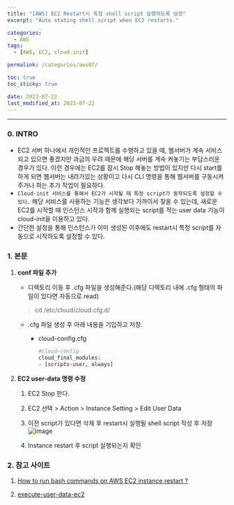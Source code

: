 ```yaml
---
title: "[AWS] EC2 Restart시 특정 shell script 실행하도록 설정"
excerpt: "Auto stating shell script when EC2 restarts."

categories:
  - AWS
tags:
  - [AWS, EC2, cloud-init]

permalink: /categories/aws07/

toc: true
toc_sticky: true

date: 2023-07-22
last_modified_at: 2023-07-22
---
```

---
### 0. INTRO
- EC2 서버 하나에서 개인적인 프로젝트를 수행하고 있을 때, 웹서버가 계속 서비스되고 있으면 좋겠지만 과금의 우려 때문에 해당 서버를 계속 켜놓기는 부담스러운 경우가 있다. 이런 경우에는 EC2를 잠시 Stop 해놓는 방법이 있지만 다시 start를 하게 되면 웹서버는 내려가있는 상황이고 다시 CLI 명령을 통해 웹서버를 구동시켜주거나 하는 추가 작업이 필요하다.
- `Cloud-init 서비스를 통해서 EC2가 시작될 때 특정 script가 동작되도록 설정할 수 있다.` 해당 서비스를 사용하는 기능은 생각보다 가까이서 찾을 수 있는데, 새로운 EC2를 시작할 때 인스턴스 시작과 함께 실행되는 script를 적는 user data 기능이 cloud-init을 이용하고 있다.
- 간단한 설정을 통해 인스턴스가 이미 생성된 이후에도 restart시 특정 script를 자동으로 시작하도록 설정할 수 있다.
  
### 1. 본문
1. **conf 파일 추가**
   - 디렉토리 이동 후 .cfg 파일을 생성해준다.(해당 디렉토리 내에 .cfg 형태의 파일이 있다면 자동으로 read)
    > cd /etc/cloud/cloud.cfg.d/

   - .cfg 파일 생성 후 아래 내용을 기입하고 저장.
     - cloud-config.cfg
        
        ```bash
        #cloud-config
        cloud_final_modules:
        - [scripts-user, always]
        ```

2. **EC2 user-data 명령 수정**
   1. EC2 Stop 한다.
   2. EC2 선택 > Action > Instance Setting > Edit User Data
   3. 이전 script가 있다면 삭제 후 restart시 실행될 shell script 작성 후 저장
        ![image](https://github.com/Hyunsoo-Ryan-Lee/action_tutorials/assets/83285291/89f8cdee-27dc-4b72-ac12-019845149bca)

    4. Instance restart 후 script 실행되는지 확인



### 2. 참고 사이트
1. [How to run bash commands on AWS EC2 instance restart ?](https://www.akto.io/blog/how-to-run-bash-commands-on-aws-ec2-instance-restart)

2. [execute-user-data-ec2](https://repost.aws/ko/knowledge-center/execute-user-data-ec2)